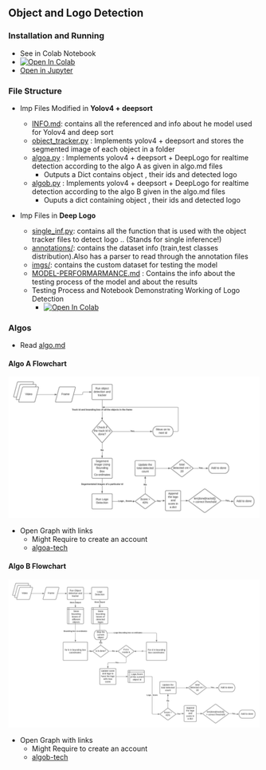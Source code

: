 ## Object and Logo Detection

### Installation and Running
- See in Colab Notebook
- [![Open In Colab](https://colab.research.google.com/assets/colab-badge.svg)](https://colab.research.google.com/drive/1O84ALermB0Jh6MFe1mGAfFc1aP03eOae?usp=sharing)
- [Open in Jupyter](https://github.com/mananmadan/object-logo-detection/blob/master/Vision_Detection_System_(Video_%2B_DeepLogo)_Final.ipynb)

### File Structure
- Imp Files Modified in **Yolov4 + deepsort**
    - [INFO.md](https://github.com/mananmadan/yolov4-deepsort/blob/master/INFO.md): contains all the referenced and info about he model used for Yolov4 and deep sort
    - [object_tracker.py](https://github.com/mananmadan/yolov4-deepsort/blob/c336e0d3c0db085f958334d4d884f947b54972d4/object_tracker.py) : Implements yolov4 + deepsort and stores the segmented image of each object in a folder
    - [algoa.py](https://github.com/mananmadan/yolov4-deepsort/blob/c336e0d3c0db085f958334d4d884f947b54972d4/algoa.py) : Implements yolov4 + deepsort + DeepLogo for realtime detection according to the algo A as given in algo.md files
        - Outputs a Dict contains object , their ids and detected logo
    - [algob.py](https://github.com/mananmadan/yolov4-deepsort/blob/c336e0d3c0db085f958334d4d884f947b54972d4/algob.py) : Implements yolov4 + deepsort + DeepLogo for realtime detection according to the algo B given in the algo.md files
        - Ouputs a dict containing object , their ids and detected logo

- Imp Files in **Deep Logo**
    - [single_inf.py](https://github.com/mananmadan/DeepLogo/blob/9d1feeb2ec3e3a22d72cb6dbd9ca34b77243b294/single_inf.py): contains all the function that is used with the object tracker files to detect logo .. (Stands for single inference!)
    - [annotations/](https://github.com/mananmadan/DeepLogo/tree/master/annotations): contains the dataset info (train,test classes distribution).Also has a parser to read through the annotation files
    - [imgs/](https://github.com/mananmadan/DeepLogo/tree/c3d57d456d5d424c330bb16adcb3fa36f2ecc934/imgs): contains the custom dataset for testing the model
    - [MODEL-PERFORMARMANCE.md](https://github.com/mananmadan/DeepLogo/blob/master/MODEL-PERFORMANCE.md) : Contains the info about the testing process of the model and about the results
    - Testing Process and Notebook Demonstrating Working of Logo Detection
        - [![Open In Colab](https://colab.research.google.com/assets/colab-badge.svg)](https://colab.research.google.com/drive/1KOZ71GZXCz3N652kl832H_FfWX8K4Tx3?usp=sharing)

### Algos
- Read [algo.md](https://github.com/mananmadan/object-logo-detection/blob/master/algo.md)


#### Algo A Flowchart
![Algo A](flowchart/algoa.jpeg)
- Open Graph with links
    - Might Require to create an account
    - [algoa-tech](https://lucid.app/lucidchart/invitations/accept/inv_46850663-752c-4443-a89e-9405daa3cb4e)

#### Algo B Flowchart
![Algo B](flowchart/algob.jpeg)
- Open Graph with links
    - Might Require to create an account
    - [algob-tech](https://lucid.app/lucidchart/invitations/accept/inv_46850663-752c-4443-a89e-9405daa3cb4e)